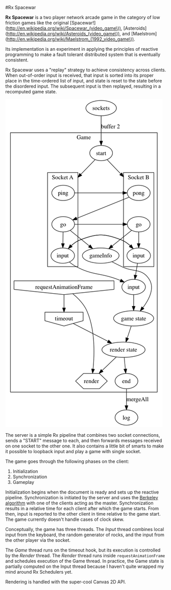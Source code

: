 #Rx Spacewar

**Rx Spacewar** is a two player network arcade game in the category of low friction games like the original [Spacewar!](http://en.wikipedia.org/wiki/Spacewar_(video_game\)), [Asteroids](http://en.wikipedia.org/wiki/Asteroids_(video_game\)), and [Maelstrom](http://en.wikipedia.org/wiki/Maelstrom_(1992_video_game\)).

Its implementation is an experiment in applying the principles of reactive programming to make a fault tolerant distributed system that is eventually consistent.

<!--

The process of developing this little game made me realize how alien the reactive paradigm feels at first. When I started, I collected all the input in a reactive stream, dumped that in a global variable and then wrote a conventional imperative arcade game that peeked at that input in a conventional game loop. But one thing I really liked about Rx was I was able to do that and get something working and then slowly figure out how to adapt to the Reactive paradigm.

One thing I noticed was the way this upended my intutions about modularity. For example, when I originally wrote this, I had the files divided into the semantic things in the game, like ships, and shots and players. Over time, I refactored this along functional lines: ticking the simulation, or drawing. It was tickles me that functional programming is, well, more functional.

But what Ben XXX said when he came here was that it takes about 6 weeks to become comfortable and looking at my git log, that's exactly where I am. Over time, I was able to adapt my imperative code better to the reactive paradigm.

One of the last steps of this was untangling the dependency between the stream of input from the users vs the stream of update requests from 

###Observable of observables
e.g. sockets, server logging,  gameInfo?
###Immutability and share()
###Observable transport

-->
Rx Spacewar uses a "replay" strategy to achieve consistency across clients. When out-of-order input is received, that input is sorted into its proper place in the time-ordered list of input, and state is reset to the state before the disordered input. The subsequent input is then replayed, resulting in a recomputed game state.

![alt text](./README.png "Rx pipeline for Spacewar")

The server is a simple Rx pipeline that combines two socket connections, sends a "START" message to each, and then forwards messages received on one socket to the other one. It also contains a little bit of smarts to make it possible to loopback input and play a game with single socket.

The game goes through the following phases on the client:

1. Initialization
2. Synchronization
3. Gameplay

Initialization begins when the document is ready and sets up the reactive pipeline. Synchronization is initiated by the server and uses the [Berkeley algorithm](http://en.wikipedia.org/wiki/Berkeley_algorithm) with one of the clients acting as the master. Synchronization results in a relative time for each client after which the game starts. From then, input is reported to the other client in time relative to the game start. The game currently doesn't handle cases of clock skew.

Conceptually, the game has three threads. The *Input* thread combines local input from the keyboard, the random generator of rocks, and the input from the other player via the socket. 

The *Game* thread runs on the timeout hook, but its execution is controlled by the *Render* thread. The *Render* thread runs inside <code>requestAnimationFrame</code> and schedules execution of the Game thread. In practice, the Game state is partially computed on the Input thread because I haven't quite wrapped my mind around Rx Schedulers yet.

Rendering is handled with the super-cool Canvas 2D API. 